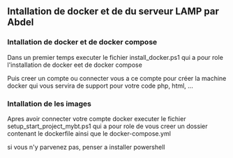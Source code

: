 ## Intallation de docker et de du serveur LAMP par Abdel

### Intallation de docker et de docker compose 

Dans un premier temps executer le fichier install_docker.ps1 qui a pour role 
l'installation de docker eet de docker compose

Puis creer un compte ou connecter vous a ce compte pour créer la machine docker qui vous servira de support pour votre code php, html, ...

### Intallation de les images

Apres avoir connecter votre compte docker executer le fichier setup_start_project_mybt.ps1 qui a pour role de vous creer un dossier contenant le dockerfile ainsi que le docker-compose.yml 

si vous n'y parvenez pas, penser a installer powershell
